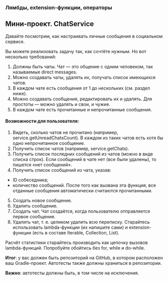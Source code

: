 ### Лямбды, extension-функции, операторы

## Мини-проект. ChatService
Давайте посмотрим, как настраивать личные сообщения в социальном сервисе.

Вы можете реализовать задачу так, как сочтёте нужным. Но вот несколько требований:

1. Должны быть чаты. Чат — это общение с одним человеком, так называемые direct messages.
2. Можно создавать чаты, удалять их, получать список имеющихся чатов.
3. В каждом чате есть сообщения от 1 до нескольких (см. раздел ниже).
4. Можно создавать сообщения, редактировать их и удалять. Для простоты — можно удалять и свои, и чужие.
5. В каждом чате есть прочитанные и непрочитанные сообщения.
#### Возможности для пользователя:

1. Видеть, сколько чатов не прочитано (например, service.getUnreadChatsCount). В каждом из таких чатов есть хотя бы одно непрочитанное сообщение.
2. Получить список чатов (например, service.getChats).
3. Получить список последних сообщений из чатов (можно в виде списка строк). Если сообщений в чате нет (все были удалены), то пишется «нет сообщений».
4. Получить список сообщений из чата, указав:
- ID собеседника;
- количество сообщений. После того как вызвана эта функция, все отданные сообщения автоматически считаются прочитанными.
5. Создать новое сообщение.
6. Удалить сообщение.
7. Создать чат. Чат создаётся, когда пользователю отправляется первое сообщение.
8. Удалить чат, т. е. целиком удалить всю переписку.
Старайтесь использовать lambda-функции (их напишите сами) и extension-функции (есть в составе Iterable, Collection, List).

Расчёт статистики старайтесь производить как цепочку вызовов lambda-функций. Попробуйте обойтись без for, while и do-while.

**Итог**: у вас должен быть репозиторий на GitHub, в котором расположен ваш Gradle-проект. Автотесты также должны храниться в репозитории.

**Важно**: автотесты должны быть, в том числе на исключения.